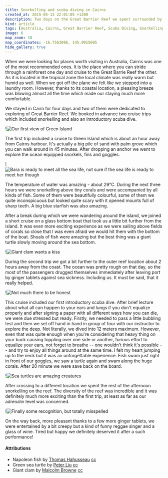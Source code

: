 ```yaml
---
title: Snorkelling and scuba diving in Cairns
created_at: 2015-05-13 22:01:05 +1200
description: Two days on the Great Barrier Reef we spent surrounded by wild and beautiful underwater sea life meeting all the astonishing fish, clams and turtles.
kind: article
tags: [Australia, Cairns, Great Barrier Reef, Scuba Diving, Snorkelling, Green Island, Reef]
image: 6
map_zoom: 10
map_coordinates: -16.7563086, 145.9915605
hide_gallery: true
---
```


When we were looking for places worth visiting in Australia, Cairns was one of the most recommended ones. It is the place where you can stride through a rainforest one day and cruise to the Great Barrie Reef the other. As it is located in the tropical zone the local climate was really warm but humid as well. When we got off the plane we felt like we stepped into a laundry room. However, thanks to its coastal location, a pleasing breeze was blowing almost all the time which made our staying much more comfortable.

We stayed in Cairn for four days and two of them were dedicated to exploring of Great Barrier Reef. We booked in advance two cruise trips which included snorkelling and also an introductory scuba dive.

!![Our first view of Green Island](3)

The first trip included a cruise to Green Island which is about an hour away from Cairns harbour. It's actually a big pile of sand with palm grove which you can walk around in 45 minutes. After dropping an anchor we went to explore the ocean equipped snorkels, fins and goggles.

!![Bara is ready to meet all the sea life, not sure if the sea life is ready to meet her though](1)

The temperature of water was amazing - about 29°C. During the next three hours we were snorkelling above tiny corals and were accompanied by all kinds of fish. Some of them were beautifully colourful, some of them we quite inconspicuous but looked quite scary with it opened mounts full of sharp teeth. A big blue starfish was also amazing.

After a break during which we were wandering around the island, we joined a short cruise on a glass bottom boat that took us a little bit further from the island. It was even more exciting experience as we were sailing above fields of corals so close that I was even afraid we would hit them with the bottom of the boat. Shoals of fish were amazing but the best thing was a giant turtle slowly moving around the sea bottom.

!![Giant clam wants a kiss](7)

During the second trip we got a bit further to the outer reef location about 2 hours away from the coast. The ocean was pretty rough on that day, so the most of the passengers drugged themselves immediately after leaving port by ginger tablets against sea sickness. Including us. It must be said, that it really helped.

!![Not much there to be honest](2)

This cruise included our first introductory scuba dive. After brief lecture about what all can happen to your ears and lungs if you don't equalize properly and after signing a paper with all different ways how you can die, we were due stressed but ready. Firstly, we needed to pass a little bubbling test and then we set off hand in hand in group of four with our instructor to explore the deep. Not literally, we dived into 12 meters maximum. However, even that was quite enough when you're considering that heavy thing on your back causing toppling over one side or another, furious effort to equalize your ears, not forget to breathe -- one wouldn't think it's possible -- and try to enjoy all things around at the same time. I felt my heart jumping up to the neck but it was an unforgettable experience. Fish swam just right in front of our goggles, we saw a turtle again and swam along the huge corals. After 20 minute we were save back on the board.

!![Sea turtles are amazing creatures](5)


After crossing to a different location we spent the rest of the afternoon snorkelling on the reef. The diversity of the reef was incredible and it was definitely much more exciting than the first trip, at least as far as our adrenalin level was concerned.

!![Finally some recognition, but totally misspelled](4)

On the way back, more pleasant thanks to a few more ginger tablets, we were entertained by a bit creepy but a kind of funny reggae singer and a glass of wine. Tired but happy we definitely deserved it after a such performance!

#### Attributions

* Napoleon fish by [Thomas Hahusseau](https://www.flickr.com/photos/69362954@N00/6981101037) [cc](https://creativecommons.org/licenses/by-nd/2.0/)
* Green sea turtle by [Peter Liu](https://www.flickr.com/photos/peterliuphoto/2310833933) [cc](https://creativecommons.org/licenses/by-nd/2.0/)
* Giant clam by [Malcolm Browne](https://www.flickr.com/photos/69362954@N00/6981101037) [cc](https://creativecommons.org/licenses/by-nd/2.0/)
